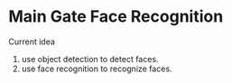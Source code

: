 # Main Gate Face Recognition

Current idea

1. use object detection to detect faces.
2. use face recognition to recognize faces.
